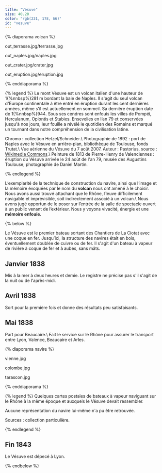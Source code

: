 ```yaml
---
title: "Vésuve"
size: 40.20
color: "rgb(231, 178, 66)"
id: "vesuve"
---
```


{% diaporama volcan %}

out_terrasse.jpg/terrasse.jpg

out_naples.jpg/naples.jpg

out_crater.jpg/crater.jpg

out_eruption.jpg/eruption.jpg

{% enddiaporama %}

{% legend %}
Le mont Vésuve est un volcan italien d'une hauteur de 1{%nnbsp%}281 m bordant la baie de Naples. Il s'agit du seul volcan d'Europe continentale à être entré en éruption durant les cent dernières années, même s'il est actuellement en sommeil. Sa dernière éruption date de 1{%nnbsp%}944. Sous ses cendres sont enfouis les villes de Pompéi, Herculanum, Oplontis et Stabies. Ensevelies en l’an 79 et conservées jusqu'à nos jours, leur fouille a révélé le quotidien des Romains et marqué un tournant dans notre compréhension de la civilisation latine.

Chromo&nbsp;: collection Hetzel/Schneider.\\
Photographie de 1892&nbsp;: port de Naples avec le Vésuve en arrière-plan, bibliothèque de Toulouse, fonds Trutat.\\
Vue aérienne du Vésuve du 7 août 2007. Auteur&nbsp;: Pastorius, source : [Wikimedia Commons](https://commons.wikimedia.org/wiki/File:Vesuvius_from_plane.jpg).\\
Peinture de 1813 de Pierre-Henry de Valenciennes&nbsp;: éruption du Vésuve arrivée le 24 août de l'an 79, musée des Augustins Toulouse, photographie de Daniel Martin.

{% endlegend %}


L’exemplarité de la technique de construction du navire, ainsi que l’image et la mémoire évoquées par le nom du **volcan** nous ont amené à le choisir. Nous avons aussi trouvé attachant que le Rhône, fleuve difficilement navigable et imprévisible, soit indirectement associé à un volcan.\\
Nous avons jugé opportun de le poser sur l’entrée de la salle de spectacle ouvert à un public venant de l’extérieur. Nous y voyons vivacité, énergie et une **mémoire enfouie.**

{% below %}

Le Vésuve est le premier bateau sortant des Chantiers de La Ciotat avec une coque en fer. Jusqu’ici, la structure des navires était en bois, éventuellement doublée de cuivre ou de fer. Il s'agit d'un bateau à vapeur de rivière à coque de fer et à aubes, sans mâts.


Janvier 1838
----------

Mis à la mer à deux heures et demie. Le registre ne précise pas s'il s'agit de la nuit ou de l'après-midi.


Avril 1838
--------

Sort pour la première fois et donne des résultats peu satisfaisants.


Mai 1838
--------------

Part pour Beaucaire.\\
Fait le service sur le Rhône pour assurer le transport entre Lyon, Valence, Beaucaire et Arles.

{% diaporama navire %}

vienne.jpg

colombe.jpg

tarascon.jpg

{% enddiaporama %}

{% legend %}
Quelques cartes postales de bateaux à vapeur naviguant sur le Rhône à la même époque et auxquels le Vésuve devait ressembler.

Aucune représentation du navire lui-même n'a pu être retrouvée.

Sources&nbsp;: collection particulière.

{% endlegend %}

Fin 1843
---------

Le Vésuve est dépecé à Lyon.

{% endbelow %}
